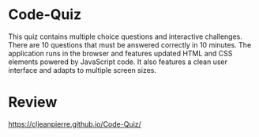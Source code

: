 # Code-Quiz

This quiz contains multiple choice questions and interactive challenges.  There are 10 questions that must be answered correctly in 10 minutes.  The application runs in the browser and features updated HTML and CSS elements powered by JavaScript code.  It also features a clean user interface and adapts to multiple screen sizes. 

# Review

https://cljeanpierre.github.io/Code-Quiz/

